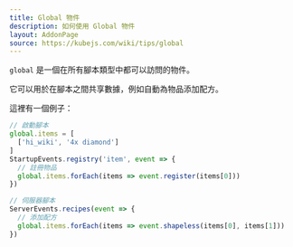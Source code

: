 ```yaml
---
title: Global 物件
description: 如何使用 Global 物件
layout: AddonPage
source: https://kubejs.com/wiki/tips/global
---
```


`global` 是一個在所有腳本類型中都可以訪問的物件。

它可以用於在腳本之間共享數據，例如自動為物品添加配方。

這裡有一個例子：

```js
// 啟動腳本
global.items = [
  ['hi_wiki', '4x diamond']
]
StartupEvents.registry('item', event => {
  // 註冊物品
  global.items.forEach(items => event.register(items[0]))
})
```
```js
// 伺服器腳本
ServerEvents.recipes(event => {
  // 添加配方
  global.items.forEach(items => event.shapeless(items[0], items[1]))
})
```